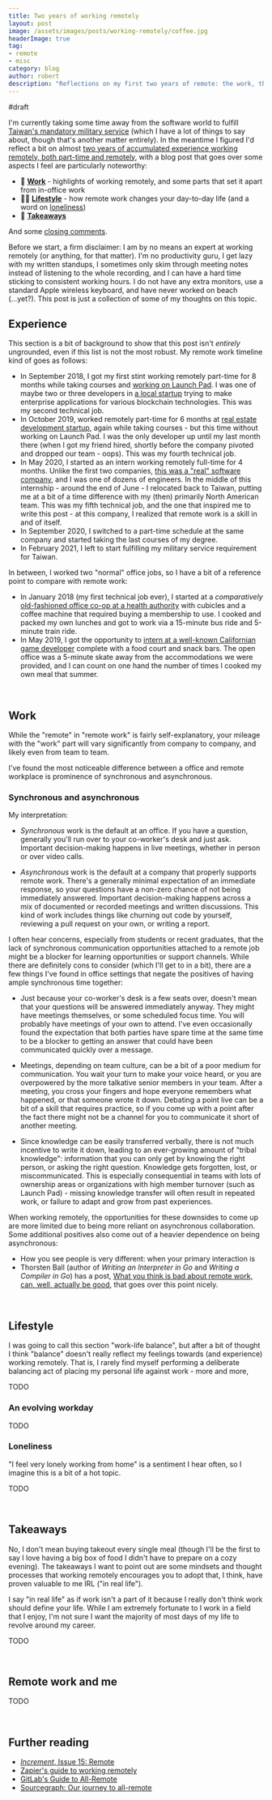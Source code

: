 ```yaml
---
title: Two years of working remotely
layout: post
image: /assets/images/posts/working-remotely/coffee.jpg
headerImage: true
tag:
- remote
- misc
category: blog
author: robert
description: "Reflections on my first two years of remote: the work, the lifestyle, and the takeaways."
---
```


#draft

I'm currently taking some time away from the software world to fulfill [Taiwan's mandatory military service](https://en.wikipedia.org/wiki/Conscription_in_Taiwan) (which I have a lot of things to say about, though that's another matter entirely). In the meantime I figured I'd reflect a bit on almost [two years of accumulated experience working remotely, both part-time and remotely](#experience), with a blog post that goes over some aspects I feel are particularly noteworthy:

* 🤝  [**Work**](#work) - highlights of working remotely, and some parts that set it apart from in-office work
* 🧗‍♂️  [**Lifestyle**](#lifestyle) - how remote work changes your day-to-day life (and a word on [loneliness](#loneliness))
* 🥡  [**Takeaways**](#takeaways)

And some [closing comments](#remote-work-and-me).

Before we start, a firm disclaimer: I am by no means an expert at working remotely (or anything, for that matter). I'm no productivity guru, I get lazy with my written standups, I sometimes only skim through meeting notes instead of listening to the whole recording, and I can have a hard time sticking to consistent working hours. I do not have any extra monitors, use a standard Apple wireless keyboard, and have never worked on beach (...yet?). This post is just a collection of some of my thoughts on this topic.

## Experience

This section is a bit of background to show that this post isn't *entirely* ungrounded, even if this list is not the most robust. My remote work timeline kind of goes as follows:

* In September 2018, I got my first stint working remotely part-time for 8 months while taking courses and [working on Launch Pad](https://bobheadxi.dev/what-is-launch-pad/). I was one of maybe two or three developers in [a local startup](/rtrade-techologies/) trying to make enterprise applications for various blockchain technologies. This was my second technical job.
* In October 2019, worked remotely part-time for 6 months at [real estate development startup](/sumus/), again while taking courses - but this time without working on Launch Pad. I was the only developer up until my last month there (when I got my friend hired, shortly before the company pivoted and dropped our team - oops). This was my fourth technical job.
* In May 2020, I started as an intern working remotely full-time for 4 months. Unlike the first two companies, [this was a "real" software company](/sourcegraph/), and I was one of dozens of engineers. In the middle of this internship - around the end of June - I relocated back to Taiwan, putting me at a bit of a time difference with my (then) primarily North American team. This was my fifth technical job, and the one that inspired me to write this post - at this company, I realized that remote work is a skill in and of itself.
* In September 2020, I switched to a part-time schedule at the same company and started taking the last courses of my degree.
* In February 2021, I left to start fulfilling my military service requirement for Taiwan.

In between, I worked two "normal" office jobs, so I have a bit of a reference point to compare with remote work:

* In January 2018 (my first technical job ever), I started at a *comparatively* [old-fashioned office co-op at a health authority](/bcgsc/) with cubicles and a coffee machine that required buying a membership to use. I cooked and packed my own lunches and got to work via a 15-minute bus ride and 5-minute train ride.
* In May 2019, I got the opportunity to [intern at a well-known Californian game developer](/riot-games/) complete with a food court and snack bars. The open office was a 5-minute skate away from the accommodations we were provided, and I can count on one hand the number of times I cooked my own meal that summer.

<br />

## Work

While the "remote" in "remote work" is fairly self-explanatory, your mileage with the "work" part will vary significantly from company to company, and likely even from team to team.

I've found the most noticeable difference between a office and remote workplace is prominence of synchronous and asynchronous.

### Synchronous and asynchronous

My interpretation:

- *Synchronous* work is the default at an office. If you have a question, generally you'll run over to your co-worker's desk and just ask. Important decision-making happens in live meetings, whether in person or over video calls.

- *Asynchronous* work is the default at a company that properly supports remote work. There's a generally minimal expectation of an immediate response, so your questions have a non-zero chance of not being immediately answered. Important decision-making happens across a mix of documented or recorded meetings and written discussions. This kind of work includes things like churning out code by yourself, reviewing a pull request on your own, or writing a report.

I often hear concerns, especially from students or recent graduates, that the lack of synchronous communication opportunities attached to a remote job might be a blocker for learning opportunities or support channels. While there are definitely cons to consider (which I'll get to in a bit), there are a few things I've found in office settings that negate the positives of having ample synchronous time together:

- Just because your co-worker's desk is a few seats over, doesn't mean that your questions will be answered immediately anyway. They might have meetings themselves, or some scheduled focus time. You will probably have meetings of your own to attend. I've even occasionally found the expectation that both parties have spare time at the same time to be a blocker to getting an answer that could have been communicated quickly over a message.
- Meetings, depending on team culture, can be a bit of a poor medium for communication. You wait your turn to make your voice heard, or you are overpowered by the more talkative senior members in your team. After a meeting, you cross your fingers and hope everyone remembers what happened, or that someone wrote it down. Debating a point live can be a bit of a skill that requires practice, so if you come up with a point after the fact there might not be a channel for you to communicate it short of another meeting.

- Since knowledge can be easily transferred verbally, there is not much incentive to write it down, leading to an ever-growing amount of "tribal knowledge": information that you can only get by knowing the right person, or asking the right question. Knowledge gets forgotten, lost, or miscommunicated. This is especially consequential in teams with lots of ownership areas or organizations with high member turnover (such as Launch Pad) - missing knowledge transfer will often result in repeated work, or failure to adapt and grow from past experiences.

When working remotely, the opportunities for these downsides to come up are more limited due to being more reliant on asynchronous collaboration. Some additional positives also come out of a heavier dependence on being asynchronous:

- How you see people is very different: when your primary interaction is 
- Thorsten Ball (author of *Writing an Interpreter in Go* and *Writing a Compiler in Go*) has a post, [What you think is bad about remote work, can, well, actually be good](https://thorstenball.com/blog/2020/05/22/what-you-think-is-bad-about-remote-work-can-actually-be-good/), that goes over this point nicely.



<br />

## Lifestyle

I was going to call this section "work-life balance", but after a bit of thought I think "balance" doesn't really reflect my feelings towards (and experience) working remotely. That is, I rarely find myself performing a deliberate balancing act of placing my personal life against work - more and more, 

TODO

### An evolving workday

TODO

### Loneliness

"I feel very lonely working from home" is a sentiment I hear often, so I imagine this is a bit of a hot topic.

TODO

<br />

## Takeaways

No, I don't mean buying takeout every single meal (though I'll be the first to say I love having a big box of food I didn't have to prepare on a cozy evening). The takeaways I want to point out are some mindsets and thought processes that working remotely encourages you to adopt that, I think, have proven valuable to me IRL ("in real life").

I say "in real life" as if work isn't a part of it because I really don't think work should define your life. While I am extremely fortunate to I work in a field that I enjoy, I'm not sure I want the majority of most days of my life to revolve around my career.

TODO

<br />

## Remote work and me

TODO

<br />

## Further reading

* [*Increment*, Issue 15: Remote](https://increment.com/remote/)
* [Zapier's guide to working remotely](https://zapier.com/learn/remote-work/)
* [GitLab's Guide to All-Remote](https://about.gitlab.com/company/culture/all-remote/guide/)
* [Sourcegraph: Our journey to all-remote](https://about.sourcegraph.com/blog/our-journey-to-all-remote/)

